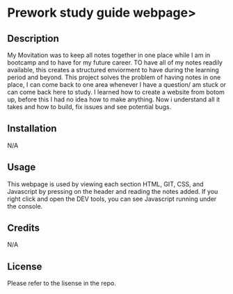 # Prework study guide webpage>

## Description

My Movitation was to keep all notes together in one place while I am in bootcamp  and to have for my future career. TO have all of my notes readily available, this creates a structured enviorment to have during the learning period and beyond. This project solves the problem of having notes in one place, I can come back to one area whenever I have a question/ am stuck or can come back here to study. I learned how to create a website from botom up, before this I had no idea how to make anything. Now i understand all it takes and how to build, fix issues and see potential bugs. 


## Installation

N/A
## Usage

This webpage is used by viewing each section HTML, GIT, CSS, and Javascript by pressing on the header and reading the notes added. If you right click and open the DEV tools, you can see Javascript running under the console.

## Credits

N/A

## License

Please refer to the lisense in the repo.
